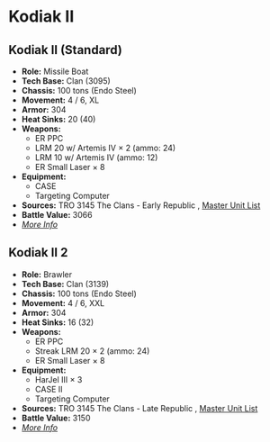 # Kodiak II 

## Kodiak II (Standard) 

- **Role:** Missile Boat 
- **Tech Base:** Clan (3095) 
- **Chassis:** 100 tons (Endo Steel) 
- **Movement:** 4 / 6, XL 
- **Armor:** 304 
- **Heat Sinks:** 20 (40) 
- **Weapons:** 
  - ER PPC 
  - LRM 20 w/ Artemis IV × 2 (ammo: 24) 
  - LRM 10 w/ Artemis IV (ammo: 12) 
  - ER Small Laser × 8 
- **Equipment:** 
  - CASE 
  - Targeting Computer 
- **Sources:** TRO 3145 The Clans - Early Republic , [Master Unit List](http://masterunitlist.info/Unit/Details/6295/kodiak-ii-standard) 
- **Battle Value:** 3066 
- [*More Info*](kodiak_ii/kodiak_ii_standard.md) 

## Kodiak II 2 

- **Role:** Brawler 
- **Tech Base:** Clan (3139) 
- **Chassis:** 100 tons (Endo Steel) 
- **Movement:** 4 / 6, XXL 
- **Armor:** 304 
- **Heat Sinks:** 16 (32) 
- **Weapons:** 
  - ER PPC 
  - Streak LRM 20 × 2 (ammo: 24) 
  - ER Small Laser × 8 
- **Equipment:** 
  - HarJel III × 3 
  - CASE II 
  - Targeting Computer 
- **Sources:** TRO 3145 The Clans - Late Republic , [Master Unit List](http://masterunitlist.info/Unit/Details/6296/kodiak-ii-2) 
- **Battle Value:** 3150 
- [*More Info*](kodiak_ii/kodiak_ii_2.md) 

